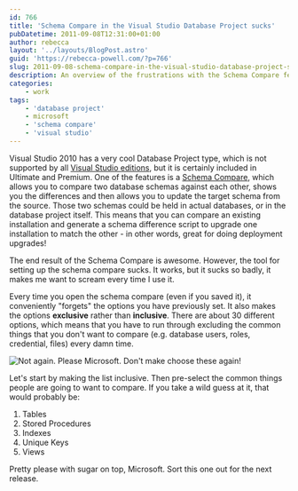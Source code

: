 ```yaml
---
id: 766
title: 'Schema Compare in the Visual Studio Database Project sucks'
pubDatetime: 2011-09-08T12:31:00+01:00
author: rebecca
layout: '../layouts/BlogPost.astro'
guid: 'https://rebecca-powell.com/?p=766'
slug: 2011-09-08-schema-compare-in-the-visual-studio-database-project-sucks
description: An overview of the frustrations with the Schema Compare feature in Visual Studio 2010's Database Project, and suggestions for improving the tool.
categories:
    - work
tags:
    - 'database project'
    - microsoft
    - 'schema compare'
    - 'visual studio'
---
```


Visual Studio 2010 has a very cool Database Project type, which is not supported by all [Visual Studio editions](http://www.microsoft.com/visualstudio/en-us/products), but it is certainly included in Ultimate and Premium. One of the features is a [Schema Compare](http://msdn.microsoft.com/en-us/library/aa833435.aspx), which allows you to compare two database schemas against each other, shows you the differences and then allows you to update the target schema from the source. Those two schemas could be held in actual databases, or in the database project itself. This means that you can compare an existing installation and generate a schema difference script to upgrade one installation to match the other - in other words, great for doing deployment upgrades!

The end result of the Schema Compare is awesome. However, the tool for setting up the schema compare sucks. It works, but it sucks so badly, it makes me want to scream every time I use it.

Every time you open the schema compare (even if you saved it), it conveniently "forgets" the options you have previously set. It also makes the options **exclusive** rather than **inclusive**. There are about 30 different options, which means that you have to run through excluding the common things that you don't want to compare (e.g. database users, roles, credential, files) every damn time.

![Not again. Please Microsoft. Don't make choose these again!](/assets/posts/arrrrrrgh.png)

Let's start by making the list inclusive. Then pre-select the common things people are going to want to compare. If you take a wild guess at it, that would probably be:

1. Tables
2. Stored Procedures
3. Indexes
4. Unique Keys
5. Views

Pretty please with sugar on top, Microsoft. Sort this one out for the next release.
